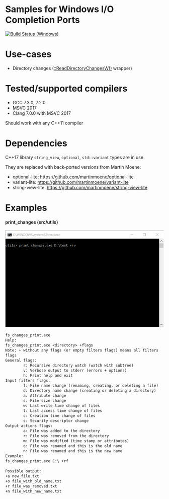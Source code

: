 # Samples for Windows I/O Completion Ports

[![Build Status (Windows)](https://ci.appveyor.com/api/projects/status/l8ii5sgufhfu8ojx?svg=true
)](https://ci.appveyor.com/project/grishavanika/win-io)

# Use-cases

- Directory changes ([::ReadDirectoryChangesW()] wrapper)

[::ReadDirectoryChangesW()]: https://msdn.microsoft.com/en-us/library/windows/desktop/aa365465(v=vs.85).aspx

# Tested/supported compilers

- GCC 7.3.0, 7.2.0
- MSVC 2017
- Clang 7.0.0 with MSVC 2017

Should work with any C++11 compiler

# Dependencies

C++17 library `string_view`, `optional`, `std::variant` types are in use.

They are replaced with back-ported versions from Martin Moene:

- optional-lite: https://github.com/martinmoene/optional-lite
- variant-lite: https://github.com/martinmoene/variant-lite
- string-view-lite: https://github.com/martinmoene/string-view-lite

# Examples

#### print_changes (src/utils)

![](tools/images/fs_changes_print.gif)

```
fs_changes_print.exe
Help:
fs_changes_print.exe <directory> +flags
Note: + without any flags (or empty filters flags) means all filters flags
General flags:
        r: Recursive directory watch (watch with subtree)
        v: Verbose output to stderr (errors + options)
        h: Print help and exit
Input filters flags:
        f: File name change (renaming, creating, or deleting a file)
        d: Directory name change (creating or deleting a directory)
        a: Attribute change
        s: File size change
        w: Last write time change of files
        t: Last access time change of files
        c: Creation time change of files
        s: Security descriptor change
Output actions flags:
        a: File was added to the directory
        r: File was removed from the directory
        m: File was modified (time stamp or attributes)
        o: File was renamed and this is the old name
        n: File was renamed and this is the new name
Example:
fs_changes_print.exe C:\ +rf

Possible output:
+a new_file.txt
+o file_with_old_name.txt
+r file_was_removed.txt
+n file_with_new_name.txt
```

